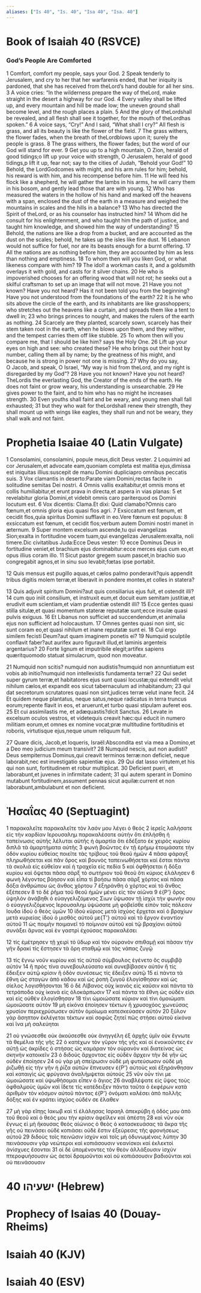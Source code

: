 ```yaml
---
aliases: ["Is 40", "Is. 40", "Isa 40", "Isa. 40"]
---
```



# Book of Isaiah 40 (RSVCE)

### God’s People Are Comforted
1 Comfort, comfort my people, says your God.
2 Speak tenderly to Jerusalem, and cry to her that her warfarenis ended, that her iniquity is pardoned, that she has received from theLord’s hand double for all her sins.
3 A voice cries: “In the wilderness prepare the way of theLord, make straight in the desert a highway for our God.
4 Every valley shall be lifted up, and every mountain and hill be made low; the uneven ground shall become level, and the rough places a plain.
5 And the glory of theLordshall be revealed, and all flesh shall see it together, for the mouth of theLordhas spoken.”
6 A voice says, “Cry!” And I said, “What shall I cry?” All flesh is grass, and all its beauty is like the flower of the field.
7 The grass withers, the flower fades, when the breath of theLordblows upon it; surely the people is grass.
8 The grass withers, the flower fades; but the word of our God will stand for ever.
9 Get you up to a high mountain, O Zion, herald of good tidings;o lift up your voice with strength, O Jerusalem, herald of good tidings,p lift it up, fear not; say to the cities of Judah, “Behold your God!”
10 Behold, the LordGodcomes with might, and his arm rules for him; behold, his reward is with him, and his recompense before him.
11 He will feed his flock like a shepherd, he will gather the lambs in his arms, he will carry them in his bosom, and gently lead those that are with young.
12 Who has measured the waters in the hollow of his hand and marked off the heavens with a span, enclosed the dust of the earth in a measure and weighed the mountains in scales and the hills in a balance?
13 Who has directed the Spirit of theLord, or as his counselor has instructed him?
14 Whom did he consult for his enlightenment, and who taught him the path of justice, and taught him knowledge, and showed him the way of understanding?
15 Behold, the nations are like a drop from a bucket, and are accounted as the dust on the scales; behold, he takes up the isles like fine dust.
16 Lebanon would not suffice for fuel, nor are its beasts enough for a burnt offering.
17 All the nations are as nothing before him, they are accounted by him as less than nothing and emptiness.
18 To whom then will you liken God, or what likeness compare with him?
19 The idol! a workman casts it, and a goldsmith overlays it with gold, and casts for it silver chains.
20 He who is impoverished chooses for an offering wood that will not rot; he seeks out a skilful craftsman to set up an image that will not move.
21 Have you not known? Have you not heard? Has it not been told you from the beginning? Have you not understood from the foundations of the earth?
22 It is he who sits above the circle of the earth, and its inhabitants are like grasshoppers; who stretches out the heavens like a curtain, and spreads them like a tent to dwell in;
23 who brings princes to nought, and makes the rulers of the earth as nothing.
24 Scarcely are they planted, scarcely sown, scarcely has their stem taken root in the earth, when he blows upon them, and they wither, and the tempest carries them off like stubble.
25 To whom then will you compare me, that I should be like him? says the Holy One.
26 Lift up your eyes on high and see: who created these? He who brings out their host by number, calling them all by name; by the greatness of his might, and because he is strong in power not one is missing.
27 Why do you say, O Jacob, and speak, O Israel, “My way is hid from theLord, and my right is disregarded by my God”?
28 Have you not known? Have you not heard? TheLordis the everlasting God, the Creator of the ends of the earth. He does not faint or grow weary, his understanding is unsearchable.
29 He gives power to the faint, and to him who has no might he increases strength.
30 Even youths shall faint and be weary, and young men shall fall exhausted;
31 but they who wait for theLordshall renew their strength, they shall mount up with wings like eagles, they shall run and not be weary, they shall walk and not faint.


# Prophetia Isaiae 40 (Latin Vulgate)

1 Consolamini, consolamini, popule meus,dicit Deus vester.
2 Loquimini ad cor Jerusalem,et advocate eam,quoniam completa est malitia ejus,dimissa est iniquitas illius:suscepit de manu Domini dupliciapro omnibus peccatis suis.
3 Vox clamantis in deserto:Parate viam Domini,rectas facite in solitudine semitas Dei nostri.
4 Omnis vallis exaltabitur,et omnis mons et collis humiliabitur,et erunt prava in directa,et aspera in vias planas:
5 et revelabitur gloria Domini,et videbit omnis caro pariterquod os Domini locutum est.
6 Vox dicentis: Clama.Et dixi: Quid clamabo?Omnis caro fœnum,et omnis gloria ejus quasi flos agri.
7 Exsiccatum est fœnum, et cecidit flos,quia spiritus Domini sufflavit in eo.Vere fœnum est populus:
8 exsiccatum est fœnum, et cecidit flos;verbum autem Domini nostri manet in æternum.
9 Super montem excelsum ascende,tu qui evangelizas Sion;exalta in fortitudine vocem tuam,qui evangelizas Jerusalem:exalta, noli timere.Dic civitatibus Juda:Ecce Deus vester:
10 ecce Dominus Deus in fortitudine veniet,et brachium ejus dominabitur:ecce merces ejus cum eo,et opus illius coram illo.
11 Sicut pastor gregem suum pascet,in brachio suo congregabit agnos,et in sinu suo levabit;fœtas ipse portabit.

12 Quis mensus est pugillo aquas,et cælos palmo ponderavit?quis appendit tribus digitis molem terræ,et liberavit in pondere montes,et colles in statera?

13 Quis adjuvit spiritum Domini?aut quis consiliarius ejus fuit, et ostendit illi?
14 cum quo iniit consilium, et instruxit eum,et docuit eum semitam justitiæ,et erudivit eum scientiam,et viam prudentiæ ostendit illi?
15 Ecce gentes quasi stilla situlæ,et quasi momentum stateræ reputatæ sunt;ecce insulæ quasi pulvis exiguus.
16 Et Libanus non sufficiet ad succendendum,et animalia ejus non sufficient ad holocaustum.
17 Omnes gentes quasi non sint, sic sunt coram eo,et quasi nihilum et inane reputatæ sunt ei.
18 Cui ergo similem fecisti Deum?aut quam imaginem ponetis ei?
19 Numquid sculptile conflavit faber?aut aurifex auro figuravit illud,et laminis argenteis argentarius?
20 Forte lignum et imputribile elegit;artifex sapiens quæritquomodo statuat simulacrum, quod non moveatur.

21 Numquid non scitis? numquid non audistis?numquid non annuntiatum est vobis ab initio?numquid non intellexistis fundamenta terræ?
22 Qui sedet super gyrum terræ,et habitatores ejus sunt quasi locustæ;qui extendit velut nihilum cælos,et expandit eos sicut tabernaculum ad inhabitandum;
23 qui dat secretorum scrutatores quasi non sint,judices terræ velut inane fecit.
24 Et quidem neque plantatus, neque satus,neque radicatus in terra truncus eorum;repente flavit in eos, et aruerunt,et turbo quasi stipulam auferet eos.
25 Et cui assimilastis me, et adæquastis?dicit Sanctus.
26 Levate in excelsum oculos vestros, et videtequis creavit hæc:qui educit in numero militiam eorum,et omnes ex nomine vocat;præ multitudine fortitudinis et roboris, virtutisque ejus,neque unum reliquum fuit.

27 Quare dicis, Jacob,et loqueris, Israël:Abscondita est via mea a Domino,et a Deo meo judicium meum transivit?
28 Numquid nescis, aut non audisti?Deus sempiternus Dominus,qui creavit terminos terræ:non deficiet, neque laborabit,nec est investigatio sapientiæ ejus.
29 Qui dat lasso virtutem,et his qui non sunt, fortitudinem et robur multiplicat.
30 Deficient pueri, et laborabunt,et juvenes in infirmitate cadent;
31 qui autem sperant in Domino mutabunt fortitudinem,assument pennas sicut aquilæ:current et non laborabunt,ambulabunt et non deficient.


# Ἠσαΐας 40 (Septuagint)

1 παρακαλεῖτε παρακαλεῖτε τὸν λαόν μου λέγει ὁ θεός
2 ἱερεῖς λαλήσατε εἰς τὴν καρδίαν Ιερουσαλημ παρακαλέσατε αὐτήν ὅτι ἐπλήσθη ἡ ταπείνωσις αὐτῆς λέλυται αὐτῆς ἡ ἁμαρτία ὅτι ἐδέξατο ἐκ χειρὸς κυρίου διπλᾶ τὰ ἁμαρτήματα αὐτῆς
3 φωνὴ βοῶντος ἐν τῇ ἐρήμῳ ἑτοιμάσατε τὴν ὁδὸν κυρίου εὐθείας ποιεῖτε τὰς τρίβους τοῦ θεοῦ ἡμῶν
4 πᾶσα φάραγξ πληρωθήσεται καὶ πᾶν ὄρος καὶ βουνὸς ταπεινωθήσεται καὶ ἔσται πάντα τὰ σκολιὰ εἰς εὐθεῖαν καὶ ἡ τραχεῖα εἰς πεδία
5 καὶ ὀφθήσεται ἡ δόξα κυρίου καὶ ὄψεται πᾶσα σὰρξ τὸ σωτήριον τοῦ θεοῦ ὅτι κύριος ἐλάλησεν
6 φωνὴ λέγοντος βόησον καὶ εἶπα τί βοήσω πᾶσα σὰρξ χόρτος καὶ πᾶσα δόξα ἀνθρώπου ὡς ἄνθος χόρτου
7 ἐξηράνθη ὁ χόρτος καὶ τὸ ἄνθος ἐξέπεσεν
8 τὸ δὲ ῥῆμα τοῦ θεοῦ ἡμῶν μένει εἰς τὸν αἰῶνα
9 ἐ{P'} ὄρος ὑψηλὸν ἀνάβηθι ὁ εὐαγγελιζόμενος Σιων ὕψωσον τῇ ἰσχύι τὴν φωνήν σου ὁ εὐαγγελιζόμενος Ιερουσαλημ ὑψώσατε μὴ φοβεῖσθε εἰπὸν ταῖς πόλεσιν Ιουδα ἰδοὺ ὁ θεὸς ὑμῶν
10 ἰδοὺ κύριος μετὰ ἰσχύος ἔρχεται καὶ ὁ βραχίων μετὰ κυριείας ἰδοὺ ὁ μισθὸς αὐτοῦ με{T'} αὐτοῦ καὶ τὸ ἔργον ἐναντίον αὐτοῦ
11 ὡς ποιμὴν ποιμανεῖ τὸ ποίμνιον αὐτοῦ καὶ τῷ βραχίονι αὐτοῦ συνάξει ἄρνας καὶ ἐν γαστρὶ ἐχούσας παρακαλέσει

12 τίς ἐμέτρησεν τῇ χειρὶ τὸ ὕδωρ καὶ τὸν οὐρανὸν σπιθαμῇ καὶ πᾶσαν τὴν γῆν δρακί τίς ἔστησεν τὰ ὄρη σταθμῷ καὶ τὰς νάπας ζυγῷ

13 τίς ἔγνω νοῦν κυρίου καὶ τίς αὐτοῦ σύμβουλος ἐγένετο ὃς συμβιβᾷ αὐτόν
14 ἢ πρὸς τίνα συνεβουλεύσατο καὶ συνεβίβασεν αὐτόν ἢ τίς ἔδειξεν αὐτῷ κρίσιν ἢ ὁδὸν συνέσεως τίς ἔδειξεν αὐτῷ
15 εἰ πάντα τὰ ἔθνη ὡς σταγὼν ἀπὸ κάδου καὶ ὡς ῥοπὴ ζυγοῦ ἐλογίσθησαν καὶ ὡς σίελος λογισθήσονται
16 ὁ δὲ Λίβανος οὐχ ἱκανὸς εἰς καῦσιν καὶ πάντα τὰ τετράποδα οὐχ ἱκανὰ εἰς ὁλοκάρπωσιν
17 καὶ πάντα τὰ ἔθνη ὡς οὐδέν εἰσι καὶ εἰς οὐθὲν ἐλογίσθησαν
18 τίνι ὡμοιώσατε κύριον καὶ τίνι ὁμοιώματι ὡμοιώσατε αὐτόν
19 μὴ εἰκόνα ἐποίησεν τέκτων ἢ χρυσοχόος χωνεύσας χρυσίον περιεχρύσωσεν αὐτόν ὁμοίωμα κατεσκεύασεν αὐτόν
20 ξύλον γὰρ ἄσηπτον ἐκλέγεται τέκτων καὶ σοφῶς ζητεῖ πῶς στήσει αὐτοῦ εἰκόνα καὶ ἵνα μὴ σαλεύηται

21 οὐ γνώσεσθε οὐκ ἀκούσεσθε οὐκ ἀνηγγέλη ἐξ ἀρχῆς ὑμῖν οὐκ ἔγνωτε τὰ θεμέλια τῆς γῆς
22 ὁ κατέχων τὸν γῦρον τῆς γῆς καὶ οἱ ἐνοικοῦντες ἐν αὐτῇ ὡς ἀκρίδες ὁ στήσας ὡς καμάραν τὸν οὐρανὸν καὶ διατείνας ὡς σκηνὴν κατοικεῖν
23 ὁ διδοὺς ἄρχοντας εἰς οὐδὲν ἄρχειν τὴν δὲ γῆν ὡς οὐδὲν ἐποίησεν
24 οὐ γὰρ μὴ σπείρωσιν οὐδὲ μὴ φυτεύσωσιν οὐδὲ μὴ ῥιζωθῇ εἰς τὴν γῆν ἡ ῥίζα αὐτῶν ἔπνευσεν ἐ{P'} αὐτοὺς καὶ ἐξηράνθησαν καὶ καταιγὶς ὡς φρύγανα ἀναλήμψεται αὐτούς
25 νῦν οὖν τίνι με ὡμοιώσατε καὶ ὑψωθήσομαι εἶπεν ὁ ἅγιος
26 ἀναβλέψατε εἰς ὕψος τοὺς ὀφθαλμοὺς ὑμῶν καὶ ἴδετε τίς κατέδειξεν πάντα ταῦτα ὁ ἐκφέρων κατὰ ἀριθμὸν τὸν κόσμον αὐτοῦ πάντας ἐ{P'} ὀνόματι καλέσει ἀπὸ πολλῆς δόξης καὶ ἐν κράτει ἰσχύος οὐδέν σε ἔλαθεν

27 μὴ γὰρ εἴπῃς Ιακωβ καὶ τί ἐλάλησας Ισραηλ ἀπεκρύβη ἡ ὁδός μου ἀπὸ τοῦ θεοῦ καὶ ὁ θεός μου τὴν κρίσιν ἀφεῖλεν καὶ ἀπέστη
28 καὶ νῦν οὐκ ἔγνως εἰ μὴ ἤκουσας θεὸς αἰώνιος ὁ θεὸς ὁ κατασκευάσας τὰ ἄκρα τῆς γῆς οὐ πεινάσει οὐδὲ κοπιάσει οὐδὲ ἔστιν ἐξεύρεσις τῆς φρονήσεως αὐτοῦ
29 διδοὺς τοῖς πεινῶσιν ἰσχὺν καὶ τοῖς μὴ ὀδυνωμένοις λύπην
30 πεινάσουσιν γὰρ νεώτεροι καὶ κοπιάσουσιν νεανίσκοι καὶ ἐκλεκτοὶ ἀνίσχυες ἔσονται
31 οἱ δὲ ὑπομένοντες τὸν θεὸν ἀλλάξουσιν ἰσχύν πτεροφυήσουσιν ὡς ἀετοί δραμοῦνται καὶ οὐ κοπιάσουσιν βαδιοῦνται καὶ οὐ πεινάσουσιν


# 40 ישעיהו (Hebrew)


# Prophecy of Isaias 40 (Douay-Rheims)


# Isaiah 40 (KJV)


# Isaiah 40 (ESV)

